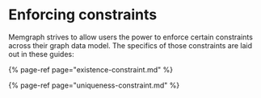 # Enforcing constraints

Memgraph strives to allow users the power to enforce certain constraints across their graph data model. The specifics of those constraints are laid out in these guides:

{% page-ref page="existence-constraint.md" %}

{% page-ref page="uniqueness-constraint.md" %}

